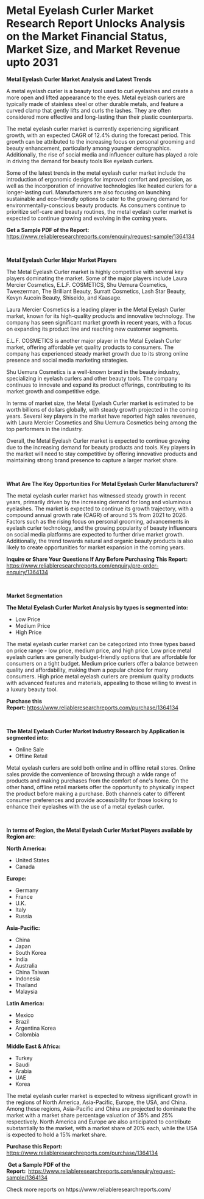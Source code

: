 <p><h1>Metal Eyelash Curler Market Research Report Unlocks Analysis on the Market Financial Status, Market Size, and Market Revenue upto 2031</h1></p><p><strong>Metal Eyelash Curler Market Analysis and Latest Trends</strong></p>
<p><p>A metal eyelash curler is a beauty tool used to curl eyelashes and create a more open and lifted appearance to the eyes. Metal eyelash curlers are typically made of stainless steel or other durable metals, and feature a curved clamp that gently lifts and curls the lashes. They are often considered more effective and long-lasting than their plastic counterparts.</p><p>The metal eyelash curler market is currently experiencing significant growth, with an expected CAGR of 12.4% during the forecast period. This growth can be attributed to the increasing focus on personal grooming and beauty enhancement, particularly among younger demographics. Additionally, the rise of social media and influencer culture has played a role in driving the demand for beauty tools like eyelash curlers.</p><p>Some of the latest trends in the metal eyelash curler market include the introduction of ergonomic designs for improved comfort and precision, as well as the incorporation of innovative technologies like heated curlers for a longer-lasting curl. Manufacturers are also focusing on launching sustainable and eco-friendly options to cater to the growing demand for environmentally-conscious beauty products. As consumers continue to prioritize self-care and beauty routines, the metal eyelash curler market is expected to continue growing and evolving in the coming years.</p></p>
<p><strong>Get a Sample PDF of the Report:&nbsp;</strong> <a href="https://www.reliableresearchreports.com/enquiry/request-sample/1364134">https://www.reliableresearchreports.com/enquiry/request-sample/1364134</a></p>
<p>&nbsp;</p>
<p><strong>Metal Eyelash Curler Major Market Players</strong></p>
<p><p>The Metal Eyelash Curler market is highly competitive with several key players dominating the market. Some of the major players include Laura Mercier Cosmetics, E.L.F. COSMETICS, Shu Uemura Cosmetics, Tweezerman, The Brilliant Beauty, Surratt Cosmetics, Lash Star Beauty, Kevyn Aucoin Beauty, Shiseido, and Kaasage. </p><p>Laura Mercier Cosmetics is a leading player in the Metal Eyelash Curler market, known for its high-quality products and innovative technology. The company has seen significant market growth in recent years, with a focus on expanding its product line and reaching new customer segments. </p><p>E.L.F. COSMETICS is another major player in the Metal Eyelash Curler market, offering affordable yet quality products to consumers. The company has experienced steady market growth due to its strong online presence and social media marketing strategies.</p><p>Shu Uemura Cosmetics is a well-known brand in the beauty industry, specializing in eyelash curlers and other beauty tools. The company continues to innovate and expand its product offerings, contributing to its market growth and competitive edge.</p><p>In terms of market size, the Metal Eyelash Curler market is estimated to be worth billions of dollars globally, with steady growth projected in the coming years. Several key players in the market have reported high sales revenues, with Laura Mercier Cosmetics and Shu Uemura Cosmetics being among the top performers in the industry.</p><p>Overall, the Metal Eyelash Curler market is expected to continue growing due to the increasing demand for beauty products and tools. Key players in the market will need to stay competitive by offering innovative products and maintaining strong brand presence to capture a larger market share.</p></p>
<p>&nbsp;</p>
<p><strong>What Are The Key Opportunities For Metal Eyelash Curler Manufacturers?</strong></p>
<p><p>The metal eyelash curler market has witnessed steady growth in recent years, primarily driven by the increasing demand for long and voluminous eyelashes. The market is expected to continue its growth trajectory, with a compound annual growth rate (CAGR) of around 5% from 2021 to 2026. Factors such as the rising focus on personal grooming, advancements in eyelash curler technology, and the growing popularity of beauty influencers on social media platforms are expected to further drive market growth. Additionally, the trend towards natural and organic beauty products is also likely to create opportunities for market expansion in the coming years.</p></p>
<p><strong>Inquire or Share Your Questions If Any Before Purchasing This Report:</strong> <a href="https://www.reliableresearchreports.com/enquiry/pre-order-enquiry/1364134">https://www.reliableresearchreports.com/enquiry/pre-order-enquiry/1364134</a></p>
<p>&nbsp;</p>
<p><strong>Market Segmentation</strong></p>
<p><strong>The Metal Eyelash Curler Market Analysis by types is segmented into:</strong></p>
<p><ul><li>Low Price</li><li>Medium Price</li><li>High Price</li></ul></p>
<p><p>The metal eyelash curler market can be categorized into three types based on price range - low price, medium price, and high price. Low price metal eyelash curlers are generally budget-friendly options that are affordable for consumers on a tight budget. Medium price curlers offer a balance between quality and affordability, making them a popular choice for many consumers. High price metal eyelash curlers are premium quality products with advanced features and materials, appealing to those willing to invest in a luxury beauty tool.</p></p>
<p><strong>Purchase this Report:&nbsp;</strong><a href="https://www.reliableresearchreports.com/purchase/1364134">https://www.reliableresearchreports.com/purchase/1364134</a></p>
<p>&nbsp;</p>
<p><strong>The Metal Eyelash Curler Market Industry Research by Application is segmented into:</strong></p>
<p><ul><li>Online Sale</li><li>Offline Retail</li></ul></p>
<p><p>Metal eyelash curlers are sold both online and in offline retail stores. Online sales provide the convenience of browsing through a wide range of products and making purchases from the comfort of one's home. On the other hand, offline retail markets offer the opportunity to physically inspect the product before making a purchase. Both channels cater to different consumer preferences and provide accessibility for those looking to enhance their eyelashes with the use of a metal eyelash curler.</p></p>
<p>&nbsp;</p>
<p><strong>In terms of Region, the Metal Eyelash Curler Market Players available by Region are:</strong></p>
<p>
    <p> <strong> North America: </strong>
        <ul>
            <li>United States</li>
            <li>Canada</li>
        </ul>
        </p> 
    <p> <strong> Europe: </strong>
        <ul>
            <li>Germany</li>
            <li>France</li>
            <li>U.K.</li>
            <li>Italy</li>
            <li>Russia</li>
        </ul>
        </p> 
    <p> <strong> Asia-Pacific: </strong>
        <ul>
            <li>China</li>
            <li>Japan</li>
            <li>South Korea</li>
            <li>India</li>
            <li>Australia</li>
            <li>China Taiwan</li>
            <li>Indonesia</li>
            <li>Thailand</li>
            <li>Malaysia</li>
        </ul>
        </p> 
    <p> <strong> Latin America: </strong>
        <ul>
            <li>Mexico</li>
            <li>Brazil</li>
            <li>Argentina Korea</li>
            <li>Colombia</li>
        </ul>
        </p> 
    <p> <strong> Middle East & Africa: </strong>
        <ul>
            <li>Turkey</li>
            <li>Saudi</li>
            <li>Arabia</li>
            <li>UAE</li>
            <li>Korea</li>
        </ul>
    </p>
    </p>
<p><p>The metal eyelash curler market is expected to witness significant growth in the regions of North America, Asia-Pacific, Europe, the USA, and China. Among these regions, Asia-Pacific and China are projected to dominate the market with a market share percentage valuation of 35% and 25% respectively. North America and Europe are also anticipated to contribute substantially to the market, with a market share of 20% each, while the USA is expected to hold a 15% market share.</p></p>
<p><strong>Purchase this Report: </strong><a href="https://www.reliableresearchreports.com/purchase/1364134">https://www.reliableresearchreports.com/purchase/1364134</a></p>
<p>&nbsp;<strong>Get a Sample PDF of the Report:&nbsp;&nbsp;</strong><a href="https://www.reliableresearchreports.com/enquiry/request-sample/1364134">https://www.reliableresearchreports.com/enquiry/request-sample/1364134</a></p>
<p><strong></strong></p>
<p>Check more reports on https://www.reliableresearchreports.com/</p>